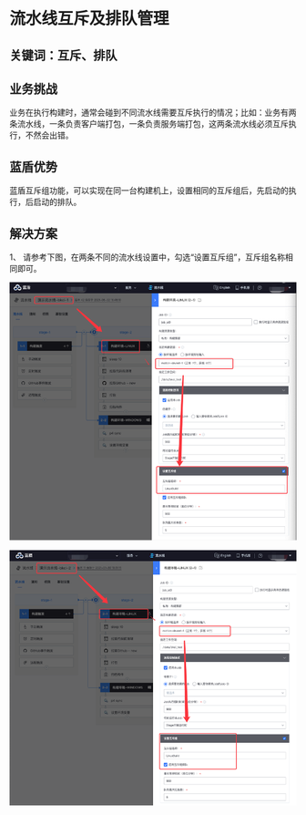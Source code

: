 # 流水线互斥及排队管理


## 关键词：互斥、排队 <a id="&#x51C6;&#x5907;&#x4E8B;&#x9879;"></a>

## 业务挑战 <a id="&#x51C6;&#x5907;&#x4E8B;&#x9879;"></a>

业务在执行构建时，通常会碰到不同流水线需要互斥执行的情况；比如：业务有两条流水线，一条负责客户端打包，一条负责服务端打包，这两条流水线必须互斥执行，不然会出错。

## 蓝盾优势 <a id="&#x51C6;&#x5907;&#x4E8B;&#x9879;"></a>

蓝盾互斥组功能，可以实现在同一台构建机上，设置相同的互斥组后，先启动的执行，后启动的排队。

## 解决方案 <a id="&#x51C6;&#x5907;&#x4E8B;&#x9879;"></a>

1、 请参考下图，在两条不同的流水线设置中，勾选“设置互斥组”，互斥组名称相同即可。

![&#x56FE;1](../../.gitbook/assets/scene-Pipeline-exclusion-queue-a.png)

![&#x56FE;1](../../.gitbook/assets/scene-Pipeline-exclusion-queue-b.png)